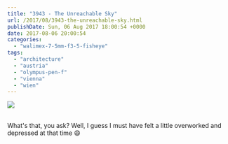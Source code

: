 ```yaml
---
title: "3943 - The Unreachable Sky"
url: /2017/08/3943-the-unreachable-sky.html
publishDate: Sun, 06 Aug 2017 18:00:54 +0000
date: 2017-08-06 20:00:54
categories: 
  - "walimex-7-5mm-f3-5-fisheye"
tags: 
  - "architecture"
  - "austria"
  - "olympus-pen-f"
  - "vienna"
  - "wien"
---
```

<div class="container">
<div class="center"><a target="_blank" href="https://d25zfm9zpd7gm5.cloudfront.net/1200x1200/2016/20161205_143227_lr.jpg"><img class="webfeedsFeaturedVisual" src="https://d25zfm9zpd7gm5.cloudfront.net/0600x0600/2016/20161205_143227_lr.jpg" /></a></div>
</div>
<br />

What's that, you ask? Well, I guess I must have felt a little overworked and depressed at that time 😄
